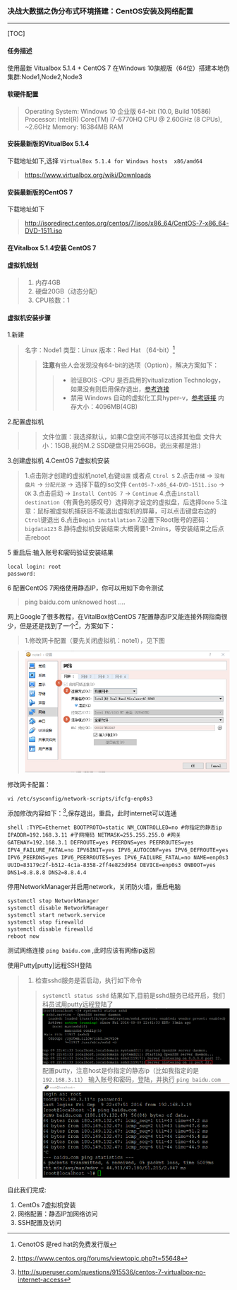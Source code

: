 ### 决战大数据之伪分布式环境搭建：CentOS安装及网络配置
--------------------------------------------
[TOC]

#### 任务描述

使用最新 Vitualbox 5.1.4 + CentOS 7 在Windows 10旗舰版（64位）搭建本地伪集群:Node1,Node2,Node3

#### 软硬件配置

> Operating System: Windows 10 企业版 64-bit (10.0, Build 10586) 
> Processor: Intel(R) Core(TM) i7-6770HQ CPU @ 2.60GHz (8 CPUs), ~2.6GHz
> Memory: 16384MB RAM

#### 安装最新版的VitualBox 5.1.4

下载地址如下,选择 `VirtualBox 5.1.4 for Windows hosts  x86/amd64`

> https://www.virtualbox.org/wiki/Downloads

#### 安装最新版的CentOS 7

下载地址如下
> http://isoredirect.centos.org/centos/7/isos/x86_64/CentOS-7-x86_64-DVD-1511.iso

#### 在Vitalbox 5.1.4安装 CentOS 7

####  虚拟机规划

> 1. 内存4GB
> 2. 硬盘20GB（动态分配）
> 3. CPU核数：1

#### 虚拟机安装步骤

1.新建
> 名字：Node1
> 类型：Linux
> 版本：Red Hat （64-bit）[^CentOS]
> >**注意**有些人会发现没有64-bit的选项（Option），解决方案如下：
> > >* 验证BOIS -CPU 是否启用的vitualization Technology，如果没有则启用保存退出，[参考连接](http://edbiji.com/doccenter/showdoc/84/nav/974.html)
> > >* 禁用 Windows 自动的虚拟化工具hyper-v，[参考链接](http://jingyan.baidu.com/article/215817f7848bd61eda14230b.html)
> > 内存大小：4096MB(4GB)

2.配置虚拟机

> >  文件位置：我选择默认，如果C盘空间不够可以选择其他盘
> >  文件大小：15GB,我的M.2 SSD硬盘只用256GB，说出来都是泪:)

3.创建虚拟机
4.CentOS 7虚拟机安装
> 1.点击刚才创建的虚拟机note1,右键`设置` 或者点 `Ctrol S`
> 2.点击`存储` -> `没有盘片` -> `分配光驱` -> 选择下载的iso文件 `CentOS-7-x86_64-DVD-1511.iso` -> `OK`
> 3.点击启动 -> `Install CentOS 7` -> `Continue` 
> 4.点击`install destination`（有黄色的感叹号）选择刚才设定的虚拟盘，后选择`Done`
> 5.注意：鼠标被虚拟机捕获后不能退出虚拟机的屏幕，可以点击键盘右边的 `Ctrol`键退出
> 6.点击`Begin installation`
> 7.设置下Root账号的密码：`bigdata123`
> 8.静待虚拟机安装结束:大概需要1-2mins，等安装结束之后点击reboot

5 重启后:输入账号和密码验证安装结果

```shell
local login: root
password:
```

6 配置CentOS 7网络使用静态IP，你可以用如下命令测试
> ping baidu.com
> unknowed host ....

网上Google了很多教程，在VitalBox给CentOS 7配置静态IP又能连接外网指南很少，但是还是找到了一个[^staticIP]，方案如下：

> 1.修改网卡配置（要先关闭虚拟机：note1），见下图

> ![网络配置](https://raw.githubusercontent.com/huangbaixun/imgs/master/network-conf.gif)

修改网卡配置：
```shell
vi /etc/sysconfig/network-scripts/ifcfg-enp0s3
```
添加修改内容如下：[^network],保存退出，重启，此时internet可以连通

​```shell
:TYPE=Ethernet
BOOTPROTO=static
NM_CONTROLLED=no
#你指定的静态ip
IPADDR=192.168.3.11
#子网掩码
NETMASK=255.255.255.0
#网关
GATEWAY=192.168.3.1
DEFROUTE=yes
PEERDNS=yes
PEERROUTES=yes
IPV4_FAILURE_FATAL=no
IPV6INIT=yes
IPV6_AUTOCONF=yes
IPV6_DEFROUTE=yes
IPV6_PEERDNS=yes
IPV6_PEERROUTES=yes
IPV6_FAILURE_FATAL=no
NAME=enp0s3
UUID=83179c2f-b512-4c1a-8358-2ff4e823d954
DEVICE=enp0s3
ONBOOT=yes
DNS1=8.8.8.8
DNS2=8.8.4.4
​```

停用NetworkManager并启用network，关闭防火墙，重启电脑
```shell
systemctl stop NetworkManager
systemctl disable NetworkManager
systemctl start network.service
systemctl stop firewalld
systemctl disable firewalld
reboot now
```
测试网络连接 `ping baidu.com` ,此时应该有网络ip返回

使用Putty[putty]远程SSH登陆
> 1. 检查sshd服务是否启动，执行如下命令
> > `systemctl status sshd`
> > 结果如下,目前是sshd服务已经开启，我们科员试用putty远程登陆了
> > ![ssd result](https://github.com/huangbaixun/imgs/blob/master/sshd_status.png?raw=true)
> > 配置putty，注意host是你指定的静态ip（比如我指定的是`192.168.3.11`）
> > 输入账号和密码，登陆，并执行 `ping baidu.com`
> > ![putty](https://github.com/huangbaixun/imgs/blob/master/puttylogin.png?raw=true)

自此我们完成:

1. CentOs 7虚拟机安装
2. 网络配置：静态IP加网络访问
3. SSH配置及访问


[^CentOS]: CenotOS 是red hat的免费发行版
[^network]: http://superuser.com/questions/915536/centos-7-virtualbox-no-internet-access
[^staticIP]: https://www.centos.org/forums/viewtopic.php?t=55648
[^putty]: http://baike.baidu.com/link?url=gysoh-FezeTgxxYuwcaVkXdFYE9cnLxoWLbWowRD4SPc9P46-iWdrp6qf8kHfkR40UprK7qDfp3cBm-WsE1D2_


